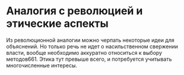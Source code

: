 # Аналогия с революцией и этические аспекты

Из революционной аналогии можно черпать некоторые идеи для объяснений. Но только речь не идет о насильственном свержении власти, вообще необходимо аккуратно относиться к выбору методов661. Этика тут превыше всего, и потребуется учитывать многочисленные интересы.
